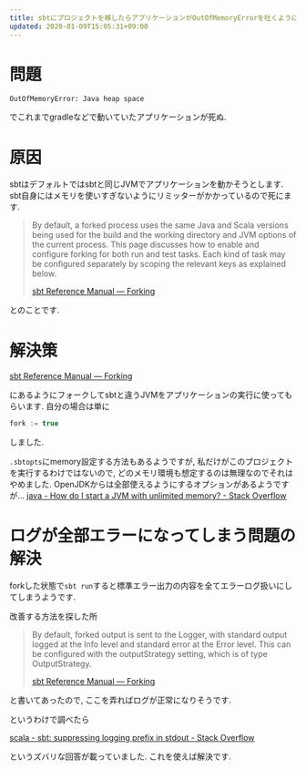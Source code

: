 ```yaml
---
title: sbtにプロジェクトを移したらアプリケーションがOutOfMemoryErrorを吐くようになった時の対処法
updated: 2020-01-09T15:05:31+09:00
---
```


# 問題

~~~
OutOfMemoryError: Java heap space
~~~

でこれまでgradleなどで動いていたアプリケーションが死ぬ.

# 原因

sbtはデフォルトではsbtと同じJVMでアプリケーションを動かそうとします.
sbt自身にはメモリを使いすぎないようにリミッターがかかっているので死にます.

> By default, a forked process uses the same Java and Scala versions being used for the build and the working directory and JVM options of the current process. This page discusses how to enable and configure forking for both run and test tasks. Each kind of task may be configured separately by scoping the relevant keys as explained below.
>
> [sbt Reference Manual — Forking](https://www.scala-sbt.org/1.x/docs/Forking.html)

とのことです.

# 解決策

[sbt Reference Manual — Forking](https://www.scala-sbt.org/1.x/docs/Forking.html)

にあるようにフォークしてsbtと違うJVMをアプリケーションの実行に使ってもらいます.
自分の場合は単に

~~~scala
fork := true
~~~

しました.

`.sbtopts`にmemory設定する方法もあるようですが,
私だけがこのプロジェクトを実行するわけではないので,
どのメモリ環境も想定するのは無理なのでそれはやめました.
OpenJDKからは全部使えるようにするオプションがあるようですが…
[java - How do I start a JVM with unlimited memory? - Stack Overflow](https://stackoverflow.com/questions/39717077/how-do-i-start-a-jvm-with-unlimited-memory)

# ログが全部エラーになってしまう問題の解決

forkした状態で`sbt run`すると標準エラー出力の内容を全てエラーログ扱いにしてしまうようです.

改善する方法を探した所

> By default, forked output is sent to the Logger, with standard output logged at the Info level and standard error at the Error level. This can be configured with the outputStrategy setting, which is of type OutputStrategy.
>
> [sbt Reference Manual — Forking](https://www.scala-sbt.org/1.x/docs/Forking.html)

と書いてあったので,
ここを弄ればログが正常になりそうです.

というわけで調べたら

[scala - sbt: suppressing logging prefix in stdout - Stack Overflow](https://stackoverflow.com/questions/14504572/sbt-suppressing-logging-prefix-in-stdout/16676014)

というズバリな回答が載っていました.
これを使えば解決です.
